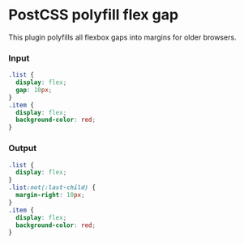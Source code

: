# PostCSS polyfill flex gap
This plugin polyfills all flexbox gaps into margins for older browsers.

### Input

```css
.list {
  display: flex;
  gap: 10px;
}
.item {
  display: flex;
  background-color: red;
}
```

### Output

```css
.list {
  display: flex;
}
.list:not(:last-child) {
  margin-right: 10px;
}
.item {
  display: flex;
  background-color: red;
}
```
